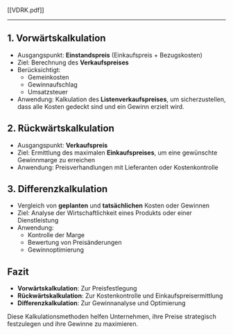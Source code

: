[[VDRK.pdf]]

---
## 1. Vorwärtskalkulation

- Ausgangspunkt: **Einstandspreis** (Einkaufspreis + Bezugskosten)
- Ziel: Berechnung des **Verkaufspreises**
- Berücksichtigt:
    - Gemeinkosten
    - Gewinnaufschlag
    - Umsatzsteuer
- Anwendung: Kalkulation des **Listenverkaufspreises**, um sicherzustellen, dass alle Kosten gedeckt sind und ein Gewinn erzielt wird.


## 2. Rückwärtskalkulation

- Ausgangspunkt: **Verkaufspreis**
- Ziel: Ermittlung des maximalen **Einkaufspreises**, um eine gewünschte Gewinnmarge zu erreichen
- Anwendung: Preisverhandlungen mit Lieferanten oder Kostenkontrolle


## 3. Differenzkalkulation

- Vergleich von **geplanten** und **tatsächlichen** Kosten oder Gewinnen
- Ziel: Analyse der Wirtschaftlichkeit eines Produkts oder einer Dienstleistung
- Anwendung:
    - Kontrolle der Marge
    - Bewertung von Preisänderungen
    - Gewinnoptimierung


## Fazit

- **Vorwärtskalkulation**: Zur Preisfestlegung
- **Rückwärtskalkulation**: Zur Kostenkontrolle und Einkaufspreisermittlung
- **Differenzkalkulation**: Zur Gewinnanalyse und Optimierung

Diese Kalkulationsmethoden helfen Unternehmen, ihre Preise strategisch festzulegen und ihre Gewinne zu maximieren.
